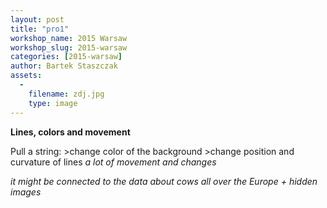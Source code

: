 ```yaml
---
layout: post
title: "pro1"
workshop_name: 2015 Warsaw
workshop_slug: 2015-warsaw
categories: [2015-warsaw]
author: Bartek Staszczak
assets:
  -
    filename: zdj.jpg
    type: image
---
```

**Lines, colors and movement**

Pull a string: >change color of the background
                   >change position and curvature of lines
                  *a lot of movement and changes*

*it might be connected to the data about cows all over the Europe*
*+ hidden images*
                   

